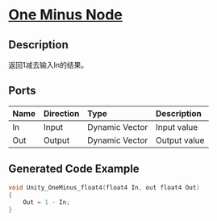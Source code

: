 # [One Minus Node](https://docs.unity3d.com/Packages/com.unity.shadergraph@7.3/manual/One-Minus-Node.html)

## Description
返回1减去输入In的结果。

## Ports
|Name|Direction|Type|Description
|:---|:--------|:---|:-----
|In|Input|Dynamic Vector|Input value
|Out|Output|Dynamic Vector|Output value

## Generated Code Example
```h
void Unity_OneMinus_float4(float4 In, out float4 Out)
{
    Out = 1 - In;
}
```